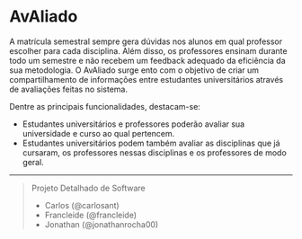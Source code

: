 # AvAliado

A matrícula semestral sempre gera dúvidas nos alunos em qual professor escolher para cada disciplina. Além disso, os professores ensinam durante todo um semestre e não recebem um feedback adequado da eficiência da sua metodologia.
O AvAliado surge ento com o objetivo de criar um compartilhamento de informações entre estudantes universitários através de avaliações feitas no sistema.

Dentre as principais funcionalidades, destacam-se:

- Estudantes universitários e professores poderão avaliar sua universidade e curso ao qual pertencem.
- Estudantes universitários podem também avaliar as disciplinas que já cursaram, os professores nessas disciplinas e os professores de modo geral.

---------------------------------------

> Projeto Detalhado de Software 
> - Carlos (@carlosant)
> - Francleide (@francleide)
> - Jonathan (@jonathanrocha00)
